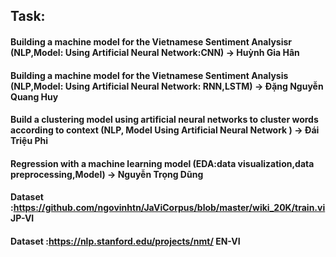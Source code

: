 ## Task:


#### Building a machine  model for the Vietnamese Sentiment Analysisr (NLP,Model: Using Artificial Neural Network:CNN) -> Huỳnh Gia Hân

#### Building a machine  model for the Vietnamese Sentiment Analysis  (NLP,Model:  Using Artificial Neural Network: RNN,LSTM) -> Đặng Nguyễn Quang Huy

#### Build a clustering model using artificial neural networks to cluster words according to context (NLP, Model Using Artificial Neural Network ) -> Đái Triệu Phi

#### Regression with a machine learning model (EDA:data visualization,data preprocessing,Model) -> Nguyễn Trọng Dũng


#### Dataset :https://github.com/ngovinhtn/JaViCorpus/blob/master/wiki_20K/train.vi JP-VI
#### Dataset :https://nlp.stanford.edu/projects/nmt/  EN-VI
